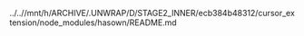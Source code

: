 ../..//mnt/h/ARCHIVE/.UNWRAP/D/STAGE2_INNER/ecb384b48312/cursor_extension/node_modules/hasown/README.md